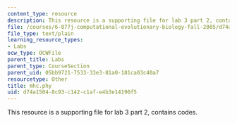 ```yaml
---
content_type: resource
description: This resource is a supporting file for lab 3 part 2, contains codes.
file: /courses/6-877j-computational-evolutionary-biology-fall-2005/d74a15048c93c142c1afe4b3e14190f5_mhc.phy
file_type: text/plain
learning_resource_types:
- Labs
ocw_type: OCWFile
parent_title: Labs
parent_type: CourseSection
parent_uid: 05bb9721-7533-33e3-81a0-181ca03c40a7
resourcetype: Other
title: mhc.phy
uid: d74a1504-8c93-c142-c1af-e4b3e14190f5
---
```

This resource is a supporting file for lab 3 part 2, contains codes.
